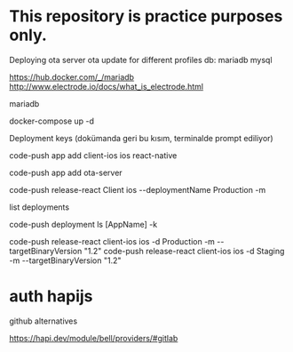 # This repository is practice purposes only. 

Deploying ota server 
ota update for different profiles
db: mariadb mysql



https://hub.docker.com/_/mariadb
http://www.electrode.io/docs/what_is_electrode.html


mariadb

docker-compose up -d





Deployment keys (dokümanda geri bu kısım, terminalde prompt ediliyor)

code-push app add client-ios ios react-native


code-push app add ota-server



 code-push release-react Client ios --deploymentName Production -m




list deployments 

code-push deployment ls [AppName] -k

code-push release-react client-ios  ios  -d Production -m --targetBinaryVersion "1.2"
code-push release-react client-ios  ios  -d Staging -m --targetBinaryVersion "1.2"

# auth hapijs

github alternatives

https://hapi.dev/module/bell/providers/#gitlab

